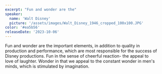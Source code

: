 ```yaml
---
excerpt: "Fun and wonder are the"
speaker:
  name: 'Walt Disney'
  picture: '/assets/images/Walt_Disney_1946_cropped_100x100.JPG'
color: '#ea5b56'
releaseDate: '2023-10-06'
---
```

Fun and wonder are the important elements, in addition to quality in production and performance, which are most responsible for the success of Disney productions. Fun in the sense of cheerful reaction- the appeal to love of laughter. Wonder in that we appeal to the constant wonder in men's minds, which is stimulated by imagination.